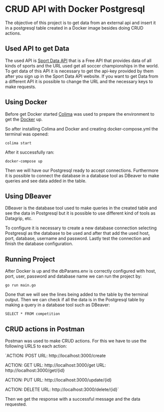 # CRUD API with Docker Postgresql

The objective of this project is to get data from an external api and insert it in a postgresql table created in a Docker image besides doing CRUD actions.

## Used API to get Data

The used API is [Sport Data API](https://sportdataapi.com/) that is a Free API that provides data of all kinds of sports and the URL used get all soccer championships in the world. To get data of this API it is necessary to get the api-key provided by them after you sign up in the Sport Data API website.
If you want to get Data from a different API it is possible to change the URL and the necessary keys to make requests.

## Using Docker

Before get Docker started [Colima](https://smallsharpsoftwaretools.com/tutorials/use-colima-to-run-docker-containers-on-macos/) was used to prepare the environment to get the [Docker](https://www.docker.com/) up.

So after installing Colima and Docker and creating docker-compose.yml the terminal was opened:

`colima start`

After it successfully ran:

`docker-compose up`

Then we will have our Postgresql ready to accept connections. Furthermore it is possible to connect the database in a database tool as DBeaver to make queries and see data added in the table.

## Using DBeaver

DBeaver is the database tool used to make queries in the created table and see the data in Postgresql but it is possible to use different kind of tools as Datagrip, etc.

To configure it is necessary to create a new database connection selecting Postgresql as the database to be used and after that add the used host, port, database, username and password. Lastly test the connection and finish the database configuration. 

## Running Project

After Docker is up and the dbParams.env is correctly configured with host, port, user, password and database name we can run the project by:

`go run main.go`

Done that we will see the lines being added to the table by the terminal output. Then we can check if all the data is in the Postgresql table by making a query in a database tool such as DBeaver:

`SELECT * FROM competition`

## CRUD actions in Postman

Postman was used to make CRUD actions. For this we have to use the following URLS to each action:

`ACTION: POST
URL: http://localhost:3000/create

ACTION: GET
URL: http://localhost:3000/get
URL: http://localhost:3000/get/{id}

ACTION: PUT
URL: http://localhost:3000/update/{id}

ACTION: DELETE
URL: http://localhost:3000/delete/{id}`

Then we get the response with a successful message and the data requested.